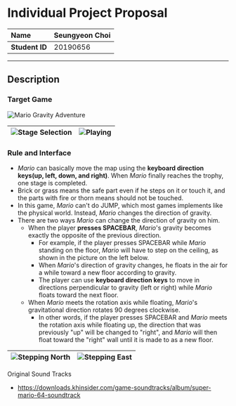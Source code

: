 # Individual Project Proposal

| **Name**       | Seungyeon Choi |
| :------------- | :------------- |
| **Student ID** | 20190656       |

---

## Description

### Target Game

![Mario Gravity Adventure](https://user-images.githubusercontent.com/76762181/232781123-34f491b5-33c0-447d-8ece-378f392f3d42.png)

| ![Stage Selection](https://user-images.githubusercontent.com/76762181/232781131-82951365-29c1-4ce0-9415-b29cb1f5e400.png) | ![Playing](https://user-images.githubusercontent.com/76762181/232779243-1a25b0b5-5da0-4b7f-9601-6aeeede54a40.png) |
| ------------------------------------------------------------------------------------------------------------------------- | ----------------------------------------------------------------------------------------------------------------- |

### Rule and Interface

- *Mario* can basically move the map using the **keyboard direction keys(up, left, down, and right)**. When *Mario* finally reaches the trophy, one stage is completed.
- Brick or grass means the safe part even if he steps on it or touch it, and the parts with fire or thorn means should not be touched.
- In this game, *Mario* can't do JUMP, which most games implements like the physical world. Instead, *Mario* changes the direction of gravity.
- There are two ways *Mario* can change the direction of gravity on him.
  - When the player **presses SPACEBAR**, *Mario*'s gravity becomes exactly the opposite of the previous direction.
    - For example, if the player presses SPACEBAR while *Mario* standing on the floor, *Mario* will have to step on the ceiling, as shown in the picture on the left below.
    - When *Mario*'s direction of gravity changes, he floats in the air for a while toward a new floor according to gravity.
    - The player can use **keyboard direction keys** to move in directions perpendicular to gravity (left or right) while *Mario* floats toward the next floor.
  - When *Mario* meets the rotation axis while floating, *Mario*'s gravitational direction rotates 90 degrees clockwise.
    - In other words, if the player presses SPACEBAR and *Mario* meets the rotation axis while floating up, the direction that was previously "up" will be changed to "right", and *Mario* will then float toward the "right" wall until it is made to as a new floor.

| ![Stepping North](https://user-images.githubusercontent.com/76762181/232788189-a8227b37-816e-4581-9f0f-c536497ade5a.png) | ![Stepping East](https://user-images.githubusercontent.com/76762181/232788195-87171db2-b594-4770-bc59-0ccfa5c174d3.png) |
| ------------------------------------------------------------------------------------------------------------------------ | ----------------------------------------------------------------------------------------------------------------------- |

Original Sound Tracks 
- https://downloads.khinsider.com/game-soundtracks/album/super-mario-64-soundtrack